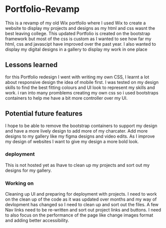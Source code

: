 # Portfolio-Revamp
This is a revamp of my old Wix portfoilo where I used Wix to create a website to display my projects and designs as my html and css wasnt the best leaving college.
This updated Portfolio is created on the bootstrap framework but most of the css is custom as I wanted to see how far my html, css and javascipt have improved over the past year.
I also wanted to display my digital designs in a gallery to display my work in one place

## Lessons learned
for this Portfolio redesign I went with writing my own CSS, I learnt a lot about responsive design the idea of mobile first. 
I was tested on my design skills to find the best fitting colours and UI look to represent my skills and work.
i ran into many promblems creating my own css so i used bootstraps containers to help me have a bit more controller over my UI.


## Potential future features
I hope to be able to remove the bootstrap containers to support my design and have a more lively design to add more of my charcater.
Add more designs to my gallery like my figma designs and video edits.
As I improve my design of websites I want to give my design a more bold look.

### deployment
This is not hosted yet as Ihave to clean up my projects and sort out my designs for my gallery.

### Working on
Cleaning up UI and preparing for deployment with projects. 
I need to work on the clean up of the code as it was updated over months and my way of devlopment has changed so I need to clean up and sort out the files.
A few Nav links need to be re-written and sort out project links and buttons. 
I need to also focus on the performance of the page like change images format and adding better accessibility. 

